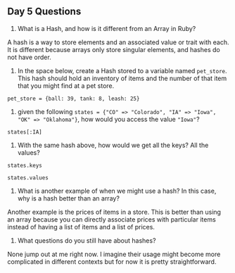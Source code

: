 ## Day 5 Questions

1. What is a Hash, and how is it different from an Array in Ruby?

A hash is a way to store elements and an associated value or trait with each. It is different because arrays only store singular elements, and hashes do not have order.

1. In the space below, create a Hash stored to a variable named `pet_store`.  This hash should hold an inventory of items and the number of that item that you might find at a pet store.
```
pet_store = {ball: 39, tank: 8, leash: 25}
```
1. given the following `states = {"CO" => "Colorado", "IA" => "Iowa", "OK" => "Oklahoma"}`, how would you access the value `"Iowa"`?
```
states[:IA]
```
1. With the same hash above, how would we get all the keys?  All the values?
```
states.keys

states.values
```
1. What is another example of when we might use a hash?  In this case, why is a hash better than an array?

Another example is the prices of items in a store. This is better than using an array because you can directly associate prices with particular items instead of having a list of items and a list of prices.

1. What questions do you still have about hashes?

None jump out at me right now. I imagine their usage might become more complicated in different contexts but for now it is pretty straightforward.
